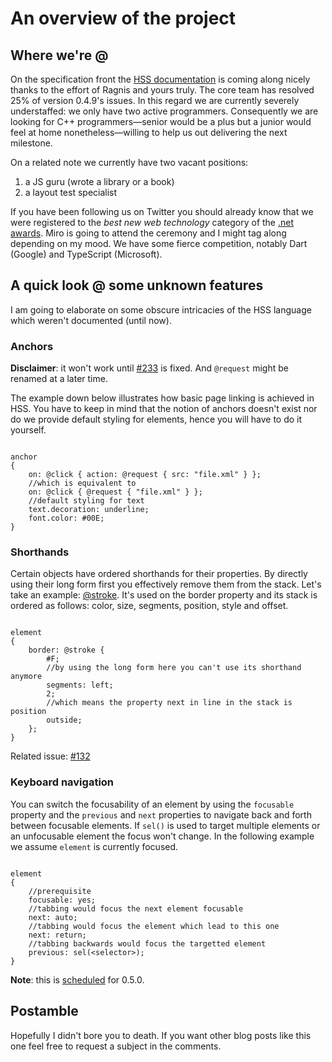 # An overview of the project

Where we're @
-

On the specification front the [HSS documentation](http://hss.axrproject.org/)
is coming along nicely thanks to the effort of Ragnis and yours truly. The core
team has resolved 25% of version 0.4.9's issues. In this regard we are currently
severely understaffed: we only have two active programmers. Consequently we are
looking for C++ programmers—senior would be a plus but a junior would feel at
home nonetheless—willing to help us out delivering the next milestone.

On a related note we currently have two vacant positions:

1. a JS guru (wrote a library or a book)
2. a layout test specialist

If you have been following us on Twitter you should already know that we were
registered to the *best new web technology* category of the
[.net awards](http://www.thenetawards.com/).
Miro is going to attend the ceremony and I might tag along depending on my mood.
We have some fierce competition, notably Dart (Google) and TypeScript
(Microsoft).

A quick look @ some unknown features
-
I am going to elaborate on some obscure intricacies of the HSS language which
weren't documented (until now).
### Anchors
**Disclaimer**: it won't work until [#233](https://github.com/axr/core/issues/233)
is fixed. And `@request` might be renamed at a later time.

The example down below illustrates how basic page linking is achieved in HSS.
You have to keep in mind that the notion of anchors doesn't exist nor do we
provide default styling for elements, hence you will have to do it yourself.
<pre><code>
anchor
{
    on: @click { action: @request { src: "file.xml" } };
    //which is equivalent to
    on: @click { @request { "file.xml" } };
    //default styling for text
    text.decoration: underline;
    font.color: #00E;
}
</code></pre>
### Shorthands
Certain objects have ordered shorthands for their properties. By directly using
their long form first you effectively remove them from the stack. Let's take an
example: [@stroke](http://hss.axrproject.org/@stroke). It's used on the border
property and its stack is ordered as follows: color, size, segments, position,
style and offset.
<pre><code>
element
{
    border: @stroke {
        #F;
        //by using the long form here you can't use its shorthand anymore
        segments: left;
        2;
        //which means the property next in line in the stack is position
        outside;
    };
}
</code></pre>
Related issue: [#132](https://github.com/axr/core/issues/132)
### Keyboard navigation
You can switch the focusability of an element by using the `focusable` property
and the `previous` and `next` properties to navigate back and forth between
focusable elements. If `sel()` is used to target multiple elements or
an unfocusable element the focus won't change. In the following example we
assume `element` is currently focused.
<pre><code>
element
{
    //prerequisite
    focusable: yes;
    //tabbing would focus the next element focusable
    next: auto;
    //tabbing would focus the element which lead to this one
    next: return;
    //tabbing backwards would focus the targetted element
    previous: sel(&lt;selector&gt;);
}
</code></pre>

**Note**: this is [scheduled](http://wiki.axrproject.org/roadmap) for 0.5.0.

Postamble
-
Hopefully I didn't bore you to death. If you want other blog posts like
this one feel free to request a subject in the comments.
